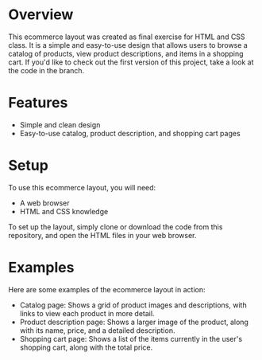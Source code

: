# Overview

This ecommerce layout was created as final exercise for HTML and CSS class. It is a simple and easy-to-use design that allows users to browse a catalog of products, view product descriptions, and items in a shopping cart. If you'd like to check out the first version of this project, take a look at the code in the branch.

# Features

- Simple and clean design
- Easy-to-use catalog, product description, and shopping cart pages

# Setup

To use this ecommerce layout, you will need:

- A web browser
- HTML and CSS knowledge

To set up the layout, simply clone or download the code from this repository, and open the HTML files in your web browser.

# Examples

Here are some examples of the ecommerce layout in action:

- Catalog page: Shows a grid of product images and descriptions, with links to view each product in more detail.
- Product description page: Shows a larger image of the product, along with its name, price, and a detailed description.
- Shopping cart page: Shows a list of the items currently in the user's shopping cart, along with the total price.
